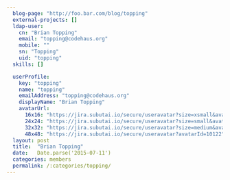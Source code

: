 ```yaml
---
  blog-page: "http://foo.bar.com/blog/topping"
  external-projects: []
  ldap-user: 
    cn: "Brian Topping"
    email: "topping@codehaus.org"
    mobile: ""
    sn: "Topping"
    uid: "topping"
  skills: []

  userProfile: 
    key: "topping"
    name: "topping"
    emailAddress: "topping@codehaus.org"
    displayName: "Brian Topping"
    avatarUrl: 
      16x16: "https://jira.subutai.io/secure/useravatar?size=xsmall&avatarId=10122"
      24x24: "https://jira.subutai.io/secure/useravatar?size=small&avatarId=10122"
      32x32: "https://jira.subutai.io/secure/useravatar?size=medium&avatarId=10122"
      48x48: "https://jira.subutai.io/secure/useravatar?avatarId=10122"
  layout: post
  title:  "Brian Topping"
  date:   Date.parse('2015-07-11')
  categories: members
  permalink: /:categories/topping/
---
```

